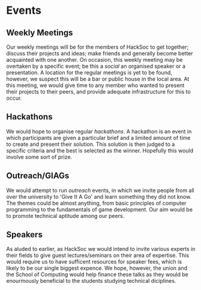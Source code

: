 # Events

## Weekly Meetings
Our weekly meetings will be for the members of HackSoc to get together; discuss their projects and ideas; make friends and generally become better acquainted with one another.
On occasion, this weekly meeting may be overtaken by a specific event; be this a _social_ an organised speaker or a presentation.
A location for the regular meetings is yet to be found, however, we suspect this will be a bar or public house in the local area.
At this meeting, we would give time to any member who wanted to present their projects to their peers, and provide adequate infrastructure for this to occur.

## Hackathons
We would hope to organise regular _hackathons_.
A hackathon is an event in which participants are given a particular brief and a limited amount of time to create and present their solution.
This solution is then judged to a specific criteria and the best is selected as the winner.
Hopefully this would involve some sort of prize.

## Outreach/GIAGs
We would attempt to run _outreach_ events, in which we invite people from all over the university to 'Give It A Go' and learn something they did not know.
The themes could be almost anything, from basic principles of computer programming to the fundamentals of game development.
Our aim would be to promote technical aptitude among our peers.

## Speakers
As aluded to earlier, as HackSoc we would intend to invite various experts in their fields to give guest lectures/seminars on their area of expertise.
This would require us to have sufficent resources for speaker fees, which is likely to be our single biggest expence.
We hope, however, the union and the School of Computing would help finance these talks as they would be enourmously beneficial to the students studying technical diciplines.
